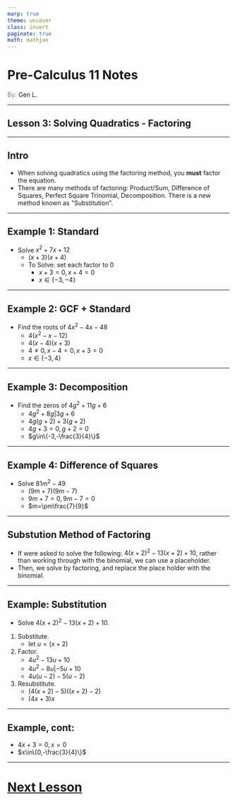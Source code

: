 ```yaml
---
marp: true
theme: uncover
class: invert
paginate: true
math: mathjax
---
```


# <!--fit--> Pre-Calculus 11 Notes
<span style="color:grey">By:</span> Gen L.

<!--_footer: In partnership with Hyperion University, 2023-->

---

## Lesson 3: Solving Quadratics - Factoring

---

## Intro

* When solving quadratics using the factoring method, you **must** factor the equation.
* There are many methods of factoring: Product/Sum, Difference of Squares, Perfect Square Trinomial, Decomposition. There is a new method known as "Substitution".

---

## Example 1: Standard
* Solve $x^2+7x+12$
    * $(x+3)(x+4)$
    * To Solve: set each factor to 0
        * $x+3=0,x+4=0$
        * $x\in\{-3,-4\}$

---

## Example 2: GCF + Standard
* Find the roots of $4x^2-4x-48$
    * $4(x^2-x-12)$
    * $4(x-4)(x+3)$
    * $4\neq0,x-4=0,x+3=0$
    * $x\in\{-3,4\}$

---

## Example 3: Decomposition
* Find the zeros of $4g^2+11g+6$
    * $4g^2+8g|3g+6$
    * $4g(g+2)+3(g+2)$
    * $4g+3=0,g+2=0$
    * $g\in\{-3,-\frac{3}{4}\}$

---

## Example 4: Difference of Squares
* Solve $81m^2-49$
    * $(9m+7)(9m-7)$
    * $9m+7=0,9m-7=0$
    * $m=\pm\frac{7}{9}$

---

## Substution Method of Factoring

* If were asked to solve the following: $4(x+2)^2-13(x+2)+10$, rather than working through with the binomial, we can use a placeholder.
* Then, we solve by factoring, and replace the place holder with the binomial.

---

## Example: Substitution
* Solve $4(x+2)^2-13(x+2)+10$.
1) Substitute.
    * let $u=(x+2)$
2) Factor.
    * $4u^2-13u+10$
    * $4u^2-8u|-5u+10$
    * $4u(u-2)-5(u-2)$
3) Resubstitute.
    * $(4(x+2)-5)((x+2)-2)$
    * $(4x+3)x$

---

## Example, cont:

* $4x+3=0,x=0$
* $x\in\{0,-\frac{3}{4}\}$

---

# [Next Lesson <i class="fa-solid fa-circle-arrow-right"></i>](Lesson%204%20(Solving%20Quadratics%20-%20Formula).html) 

<link rel="stylesheet" href="https://cdnjs.cloudflare.com/ajax/libs/font-awesome/6.3.0/css/all.min.css">